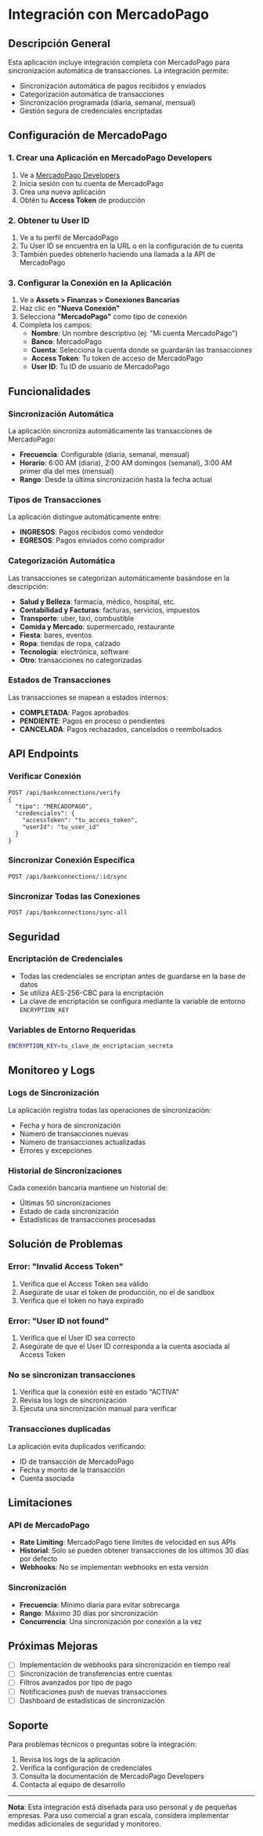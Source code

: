 # Integración con MercadoPago

## Descripción General

Esta aplicación incluye integración completa con MercadoPago para sincronización automática de transacciones. La integración permite:

- Sincronización automática de pagos recibidos y enviados
- Categorización automática de transacciones
- Sincronización programada (diaria, semanal, mensual)
- Gestión segura de credenciales encriptadas

## Configuración de MercadoPago

### 1. Crear una Aplicación en MercadoPago Developers

1. Ve a [MercadoPago Developers](https://www.mercadopago.com.ar/developers)
2. Inicia sesión con tu cuenta de MercadoPago
3. Crea una nueva aplicación
4. Obtén tu **Access Token** de producción

### 2. Obtener tu User ID

1. Ve a tu perfil de MercadoPago
2. Tu User ID se encuentra en la URL o en la configuración de tu cuenta
3. También puedes obtenerlo haciendo una llamada a la API de MercadoPago

### 3. Configurar la Conexión en la Aplicación

1. Ve a **Assets > Finanzas > Conexiones Bancarias**
2. Haz clic en **"Nueva Conexión"**
3. Selecciona **"MercadoPago"** como tipo de conexión
4. Completa los campos:
   - **Nombre**: Un nombre descriptivo (ej: "Mi cuenta MercadoPago")
   - **Banco**: MercadoPago
   - **Cuenta**: Selecciona la cuenta donde se guardarán las transacciones
   - **Access Token**: Tu token de acceso de MercadoPago
   - **User ID**: Tu ID de usuario de MercadoPago

## Funcionalidades

### Sincronización Automática

La aplicación sincroniza automáticamente las transacciones de MercadoPago:

- **Frecuencia**: Configurable (diaria, semanal, mensual)
- **Horario**: 6:00 AM (diaria), 2:00 AM domingos (semanal), 3:00 AM primer día del mes (mensual)
- **Rango**: Desde la última sincronización hasta la fecha actual

### Tipos de Transacciones

La aplicación distingue automáticamente entre:

- **INGRESOS**: Pagos recibidos como vendedor
- **EGRESOS**: Pagos enviados como comprador

### Categorización Automática

Las transacciones se categorizan automáticamente basándose en la descripción:

- **Salud y Belleza**: farmacia, médico, hospital, etc.
- **Contabilidad y Facturas**: facturas, servicios, impuestos
- **Transporte**: uber, taxi, combustible
- **Comida y Mercado**: supermercado, restaurante
- **Fiesta**: bares, eventos
- **Ropa**: tiendas de ropa, calzado
- **Tecnología**: electrónica, software
- **Otro**: transacciones no categorizadas

### Estados de Transacciones

Las transacciones se mapean a estados internos:

- **COMPLETADA**: Pagos aprobados
- **PENDIENTE**: Pagos en proceso o pendientes
- **CANCELADA**: Pagos rechazados, cancelados o reembolsados

## API Endpoints

### Verificar Conexión
```
POST /api/bankconnections/verify
{
  "tipo": "MERCADOPAGO",
  "credenciales": {
    "accessToken": "tu_access_token",
    "userId": "tu_user_id"
  }
}
```

### Sincronizar Conexión Específica
```
POST /api/bankconnections/:id/sync
```

### Sincronizar Todas las Conexiones
```
POST /api/bankconnections/sync-all
```

## Seguridad

### Encriptación de Credenciales

- Todas las credenciales se encriptan antes de guardarse en la base de datos
- Se utiliza AES-256-CBC para la encriptación
- La clave de encriptación se configura mediante la variable de entorno `ENCRYPTION_KEY`

### Variables de Entorno Requeridas

```bash
ENCRYPTION_KEY=tu_clave_de_encriptacion_secreta
```

## Monitoreo y Logs

### Logs de Sincronización

La aplicación registra todas las operaciones de sincronización:

- Fecha y hora de sincronización
- Número de transacciones nuevas
- Número de transacciones actualizadas
- Errores y excepciones

### Historial de Sincronizaciones

Cada conexión bancaria mantiene un historial de:

- Últimas 50 sincronizaciones
- Estado de cada sincronización
- Estadísticas de transacciones procesadas

## Solución de Problemas

### Error: "Invalid Access Token"

1. Verifica que el Access Token sea válido
2. Asegúrate de usar el token de producción, no el de sandbox
3. Verifica que el token no haya expirado

### Error: "User ID not found"

1. Verifica que el User ID sea correcto
2. Asegúrate de que el User ID corresponda a la cuenta asociada al Access Token

### No se sincronizan transacciones

1. Verifica que la conexión esté en estado "ACTIVA"
2. Revisa los logs de sincronización
3. Ejecuta una sincronización manual para verificar

### Transacciones duplicadas

La aplicación evita duplicados verificando:
- ID de transacción de MercadoPago
- Fecha y monto de la transacción
- Cuenta asociada

## Limitaciones

### API de MercadoPago

- **Rate Limiting**: MercadoPago tiene límites de velocidad en sus APIs
- **Historial**: Solo se pueden obtener transacciones de los últimos 30 días por defecto
- **Webhooks**: No se implementan webhooks en esta versión

### Sincronización

- **Frecuencia**: Mínimo diaria para evitar sobrecarga
- **Rango**: Máximo 30 días por sincronización
- **Concurrencia**: Una sincronización por conexión a la vez

## Próximas Mejoras

- [ ] Implementación de webhooks para sincronización en tiempo real
- [ ] Sincronización de transferencias entre cuentas
- [ ] Filtros avanzados por tipo de pago
- [ ] Notificaciones push de nuevas transacciones
- [ ] Dashboard de estadísticas de sincronización

## Soporte

Para problemas técnicos o preguntas sobre la integración:

1. Revisa los logs de la aplicación
2. Verifica la configuración de credenciales
3. Consulta la documentación de MercadoPago Developers
4. Contacta al equipo de desarrollo

---

**Nota**: Esta integración está diseñada para uso personal y de pequeñas empresas. Para uso comercial a gran escala, considera implementar medidas adicionales de seguridad y monitoreo. 